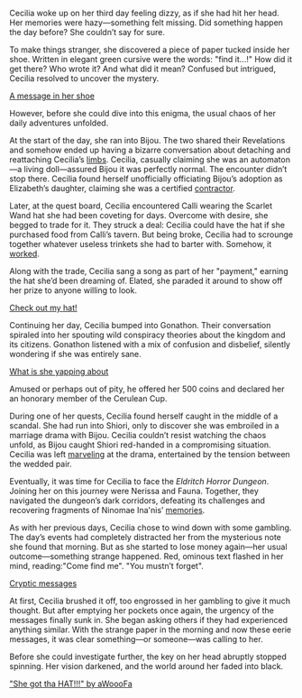 Cecilia woke up on her third day feeling dizzy, as if she had hit her head. Her memories were hazy—something felt missing. Did something happen the day before? She couldn’t say for sure.

To make things stranger, she discovered a piece of paper tucked inside her shoe. Written in elegant green cursive were the words: "find it...!" How did it get there? Who wrote it? And what did it mean? Confused but intrigued, Cecilia resolved to uncover the mystery.

[A message in her shoe](#embed:https://www.youtube.com/live/-QKg8Fau9GM?t=370)

However, before she could dive into this enigma, the usual chaos of her daily adventures unfolded.

At the start of the day, she ran into Bijou. The two shared their Revelations and somehow ended up having a bizarre conversation about detaching and reattaching Cecilia’s [limbs](https://www.youtube.com/live/-QKg8Fau9GM?feature=shared\&t=1764). Cecilia, casually claiming she was an automaton—a living doll—assured Bijou it was perfectly normal. The encounter didn’t stop there. Cecilia found herself unofficially officiating Bijou’s adoption as Elizabeth’s daughter, claiming she was a certified [contractor](https://www.youtube.com/live/-QKg8Fau9GM?feature=shared\&t=1910).

Later, at the quest board, Cecilia encountered Calli wearing the Scarlet Wand hat she had been coveting for days. Overcome with desire, she begged to trade for it. They struck a deal: Cecilia could have the hat if she purchased food from Calli’s tavern. But being broke, Cecilia had to scrounge together whatever useless trinkets she had to barter with. Somehow, it [worked](https://www.youtube.com/live/-QKg8Fau9GM?feature=shared\&t=3020).

Along with the trade, Cecilia sang a song as part of her "payment," earning the hat she’d been dreaming of. Elated, she paraded it around to show off her prize to anyone willing to look.

[Check out my hat!](#embed:https://www.youtube.com/embed/-QKg8Fau9GM?si=7nMEbH-xj6IwR06k\&start=3350)

Continuing her day, Cecilia bumped into Gonathon. Their conversation spiraled into her spouting wild conspiracy theories about the kingdom and its citizens. Gonathon listened with a mix of confusion and disbelief, silently wondering if she was entirely sane.

[What is she yapping about](#embed:https://www.youtube.com/live/-QKg8Fau9GM?feature=shared\&t=3869)

Amused or perhaps out of pity, he offered her 500 coins and declared her an honorary member of the Cerulean Cup.

During one of her quests, Cecilia found herself caught in the middle of a scandal. She had run into Shiori, only to discover she was embroiled in a marriage drama with Bijou. Cecilia couldn’t resist watching the chaos unfold, as Bijou caught Shiori red-handed in a compromising situation. Cecilia was left [marveling](https://www.youtube.com/live/-QKg8Fau9GM?feature=shared\&t=5886) at the drama, entertained by the tension between the wedded pair.

Eventually, it was time for Cecilia to face the *Eldritch Horror Dungeon*. Joining her on this journey were Nerissa and Fauna. Together, they navigated the dungeon’s dark corridors, defeating its challenges and recovering fragments of Ninomae Ina'nis’ [memories](https://www.youtube.com/live/-QKg8Fau9GM?feature=shared\&t=7361).

As with her previous days, Cecilia chose to wind down with some gambling. The day’s events had completely distracted her from the mysterious note she found that morning. But as she started to lose money again—her usual outcome—something strange happened. Red, ominous text flashed in her mind, reading:"Come find me".
"You mustn’t forget".

[Cryptic messages](#embed:https://www.youtube.com/live/-QKg8Fau9GM?t=8195)

At first, Cecilia brushed it off, too engrossed in her gambling to give it much thought. But after emptying her pockets once again, the urgency of the messages finally sunk in. She began asking others if they had experienced anything similar. With the strange paper in the morning and now these eerie messages, it was clear something—or someone—was calling to her.

Before she could investigate further, the key on her head abruptly stopped spinning. Her vision darkened, and the world around her faded into black.

["She got tha HAT!!!" by aWoooFa](https://x.com/Awooofa/status/1831049705700413843)
